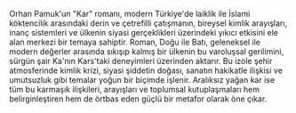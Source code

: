 Orhan Pamuk'un "Kar" romanı, modern Türkiye'de laiklik ile İslami köktencilik arasındaki derin ve çetrefilli çatışmanın, bireysel kimlik arayışları, inanç sistemleri ve ülkenin siyasi gerçeklikleri üzerindeki yıkıcı etkisini ele alan merkezi bir temaya sahiptir. Roman, Doğu ile Batı, geleneksel ile modern değerler arasında sıkışıp kalmış bir ülkenin bu varoluşsal gerilimini, sürgün şair Ka'nın Kars'taki deneyimleri üzerinden aktarır. Bu izole şehir atmosferinde kimlik krizi, siyasi şiddetin doğası, sanatın hakikatle ilişkisi ve umutsuzluk gibi temalar yoğun bir biçimde işlenir. Aralıksız yağan kar ise tüm bu karmaşık ilişkileri, arayışları ve toplumsal kutuplaşmaları hem belirginleştiren hem de örtbas eden güçlü bir metafor olarak öne çıkar.